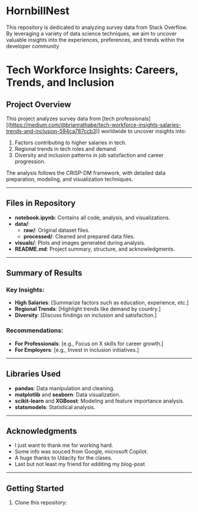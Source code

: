 # HornbillNest
This repository is dedicated to analyzing survey data from Stack Overflow. By leveraging a variety of data science techniques, we aim to uncover valuable insights into the experiences, preferences, and trends within the developer community

# Tech Workforce Insights: Careers, Trends, and Inclusion

## Project Overview
This project analyzes survey data from [tech professionals][(https://medium.com/@brianrathabe/tech-workforce-insights-salaries-trends-and-inclusion-594ca787ccb3)] worldwide to uncover insights into:
1. Factors contributing to higher salaries in tech.
2. Regional trends in tech roles and demand.
3. Diversity and inclusion patterns in job satisfaction and career progression.

The analysis follows the CRISP-DM framework, with detailed data preparation, modeling, and visualization techniques.

---

## Files in Repository
- **notebook.ipynb**: Contains all code, analysis, and visualizations.
- **data/**: 
  - **raw/**: Original dataset files.
  - **processed/**: Cleaned and prepared data files.
- **visuals/**: Plots and images generated during analysis.
- **README.md**: Project summary, structure, and acknowledgments.

---

## Summary of Results
### Key Insights:
- **High Salaries**: [Summarize factors such as education, experience, etc.]
- **Regional Trends**: [Highlight trends like demand by country.]
- **Diversity**: [Discuss findings on inclusion and satisfaction.]

### Recommendations:
- **For Professionals**: [e.g., Focus on X skills for career growth.]
- **For Employers**: [e.g., Invest in inclusion initiatives.]

---

## Libraries Used
- **pandas**: Data manipulation and cleaning.
- **matplotlib** and **seaborn**: Data visualization.
- **scikit-learn** and **XGBoost**: Modeling and feature importance analysis.
- **statsmodels**: Statistical analysis.

---

## Acknowledgments
- I just want to thank me for working hard.
- Some info was souced from Google, microsoft Copilot.
- A huge thanks to Udacity for the clases.
- Last but not least my friend for edditing my blog-post

---

## Getting Started
1. Clone this repository:
